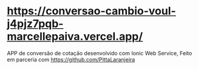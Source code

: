 # https://conversao-cambio-voul-j4pjz7pqb-marcellepaiva.vercel.app/
APP de conversão de cotação desenvolvido com Ionic Web Service,
Feito em parceria com https://github.com/PittaLaranjeira
